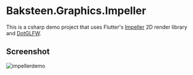 # Baksteen.Graphics.Impeller

This is a csharp demo project that uses Flutter's [Impeller](https://github.com/flutter/engine/blob/main/impeller/toolkit/interop/README.md) 2D render library and [DotGLFW](https://github.com/dcronqvist/DotGLFW).

## Screenshot
![impellerdemo](https://github.com/user-attachments/assets/0ecbf80e-ed26-451a-8811-16ac2aecfd52)
